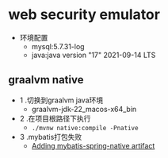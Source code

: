 # web security emulator

+ 环境配置
  + mysql:5.7.31-log
  + java:java version "17" 2021-09-14 LTS



## graalvm native
+ 1 .切换到graalvm java环境
  - graalvm-jdk-22_macos-x64_bin
+ 2 .在项目根路径下执行
  - `./mvnw native:compile -Pnative`
+ 3 .mybatis打包失败
  + [Adding mybatis-spring-native artifact](https://github.com/mybatis/spring-native/wiki/Quick-Start)
